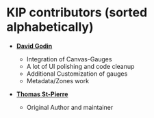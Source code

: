 KIP contributors (sorted alphabetically)
============================================

* **[David Godin](https://github.com/godind)**

  * Integration of Canvas-Gauges
  * A lot of UI polishing and code cleanup
  * Additional Customization of gauges
  * Metadata/Zones work

* **[Thomas St-Pierre](https://github.com/mxtommy)**

  * Original Author and maintainer
